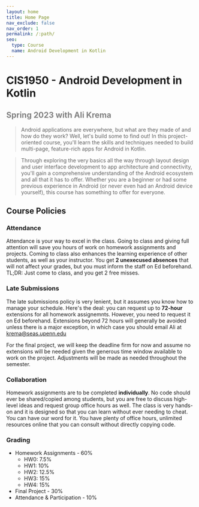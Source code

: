 ```yaml
---
layout: home
title: Home Page
nav_exclude: false
nav_order: 1
permalink: /:path/
seo:
  type: Course
  name: Android Development in Kotlin
---
```


# **CIS1950 - Android Development in Kotlin**

## <span style="color:grey"> Spring 2023 with Ali Krema </span>

> Android applications are everywhere, but what are they made of and how do they work? Well, let's build some to find out! In this project-oriented course, you'll learn the skills and techniques needed to build multi-page, feature-rich apps for Android in Kotlin.

> Through exploring the very basics all the way through layout design and user interface development to app architecture and connectivity, you'll gain a comprehensive understanding of the Android ecosystem and all that it has to offer. Whether you are a beginner or had some previous experience in Android (or never even had an Android device yourself), this course has something to offer for everyone.

## Course Policies

### Attendance

Attendance is your way to excel in the class. Going to class and giving full attention will save you hours of work on homework assignments and projects. Coming to class also enhances the learning experience of other students, as well as your instructor. You get **2 unexecused absences** that will not affect your grades, but you must inform the staff on Ed beforehand. TL;DR: Just come to class, and you get 2 free misses.

### Late Submissions

The late submissions policy is very lenient, but it assumes you know how to manage your schedule. Here's the deal: you can request up to **72-hour** extensions for all homework assignemnts. However, you need to request it on Ed beforehand. Extensions beyond 72 hours will generally be avoided unless there is a major exception, in which case you should email Ali at krema@seas.upenn.edu

For the final project, we will keep the deadline firm for now and assume no extensions will be needed given the generous time window available to work on the project. Adjustments will be made as needed throughout the semester.

### Collaboration

Homework assignments are to be completed **individually**. No code should ever be shared/copied among students, but you are free to discuss high-level ideas and request group office hours as well. The class is very hands-on and it is designed so that you can learn without ever needing to cheat. You can have our word for it. You have plenty of office hours, unlimited resources online that you can consult without directly copying code. 


### Grading 

- Homework Assignments - 60%
  - HW0: 7.5%
  - HW1: 10%
  - HW2: 12.5%
  - HW3: 15%
  - HW4: 15%
- Final Project - 30%
- Attendance & Participation - 10%